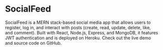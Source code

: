 # SocialFeed
SocialFeed is a MERN stack-based social media app that allows users to register, log in, and interact with posts (create, read, update, delete, like, and comment). Built with React, Node.js, Express, and MongoDB, it features JWT authentication and is deployed on Heroku. Check out the live demo and source code on GitHub.

